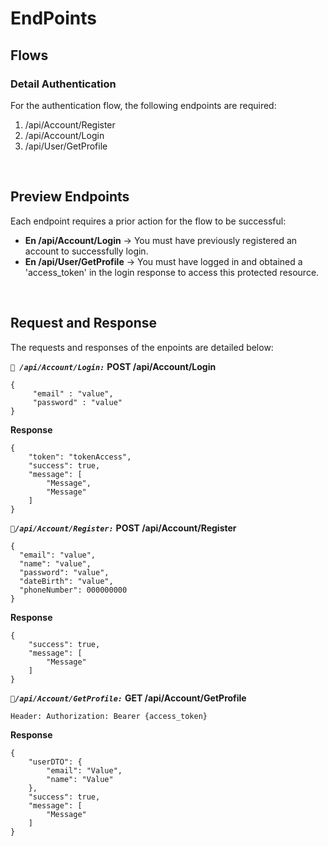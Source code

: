 # EndPoints
## Flows
### Detail Authentication
For the authentication flow, the following endpoints are required:
1. /api/Account/Register
2. /api/Account/Login
3. /api/User/GetProfile

&nbsp;
&nbsp;
## Preview Endpoints
Each endpoint requires a prior action for the flow to be successful:
- **En /api/Account/Login** → You must have previously registered an account to successfully  login.
- **En /api/User/GetProfile** → You must have logged in and obtained a 'access_token' in the login response to access this protected resource. 

&nbsp;
&nbsp;
## Request and Response
The requests and responses of the enpoints are detailed below:

***`📌 /api/Account/Login:`***
**POST /api/Account/Login**
~~~
{
     "email" : "value",
     "password" : "value"
}
~~~
**Response**
~~~
{
    "token": "tokenAccess",
    "success": true,
    "message": [
        "Message",
        "Message"
    ]
}
~~~

***`📌/api/Account/Register:`***
**POST /api/Account/Register**
~~~
{
  "email": "value",
  "name": "value",
  "password": "value",
  "dateBirth": "value",
  "phoneNumber": 000000000
}
~~~
**Response**
~~~
{
    "success": true,
    "message": [
        "Message"
    ]
}
~~~

***`📌/api/Account/GetProfile:`***
**GET /api/Account/GetProfile**
~~~
Header: Authorization: Bearer {access_token}
~~~
**Response**
~~~
{
    "userDTO": {
        "email": "Value",
        "name": "Value"
    },
    "success": true,
    "message": [
        "Message"
    ]
}
~~~